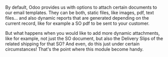By default, Odoo provides us with options to attach certain documents to our email templates. They can be both, static files, like images, pdf, text files... and also dynamic reports that are generated depending on the current record, like for example a SO pdf to be sent to your customer.

But what happens when you would like to add more dynamic attachments, like for example, not just the SO document, but also the Delivery Slips of the related shipping for that SO? And even, do this just under certain circumstances! That's the point where this module become handy.
